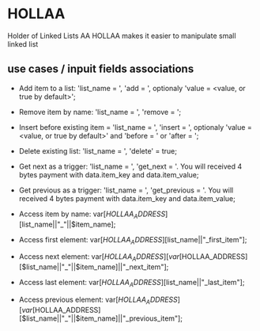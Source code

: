 # HOLLAA
Holder of Linked Lists AA
HOLLAA makes it easier to manipulate small linked list

## use cases / inpuit fields associations
* Add item to a list: 'list_name = <list name>', 'add = <item name>', optionaly 'value = <value, or true by default>';
* Remove item by name: 'list_name = <list name>', 'remove = <item name>';
* Insert before existing item = 'list_name = <list name>', 'insert = <item name>', optionaly 'value = <value, or true by default>' and 'before = <existing item name>' or 'after = <existing item name>';
* Delete existing list: 'list_name = <list name>', 'delete' = true;


* Get next as a trigger: 'list_name = <list name>', 'get_next = <actual item name>'. You will received 4 bytes payment with data.item_key and data.item_value;
* Get previous as a trigger: 'list_name = <list name>', 'get_previous = <actual item name>'. You will received 4 bytes payment with data.item_key and data.item_value;


* Access item by name: var[$HOLLAA_ADDRESS][$list_name||"_"||$item_name];
* Access first element: var[$HOLLAA_ADDRESS][$list_name||"_first_item"];
* Access next element: var[$HOLLAA_ADDRESS][var[$HOLLAA_ADDRESS][$list_name||"_"||$item_name]||"_next_item"];
* Access last element: var[$HOLLAA_ADDRESS][$list_name||"_last_item"];
* Access previous element: var[$HOLLAA_ADDRESS][var[$HOLLAA_ADDRESS][$list_name||"_"||$item_name]||"_previous_item"];
